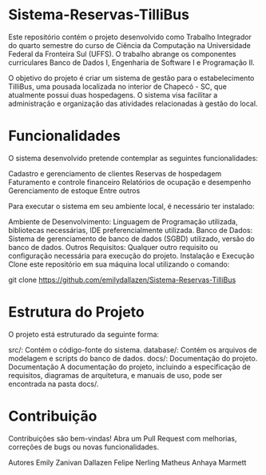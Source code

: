 # Sistema-Reservas-TilliBus
Este repositório contém o projeto desenvolvido como Trabalho Integrador do quarto semestre do curso de Ciência da Computação na Universidade Federal da Fronteira Sul (UFFS). O trabalho abrange os componentes curriculares Banco de Dados I, Engenharia de Software I e Programação II.

O objetivo do projeto é criar um sistema de gestão para o estabelecimento TilliBus, uma pousada localizada no interior de Chapecó - SC, que atualmente possui duas hospedagens. O sistema visa facilitar a administração e organização das atividades relacionadas à gestão do local.

# Funcionalidades
O sistema desenvolvido pretende contemplar as seguintes funcionalidades:

Cadastro e gerenciamento de clientes
Reservas de hospedagem
Faturamento e controle financeiro
Relatórios de ocupação e desempenho
Gerenciamento de estoque 
Entre outros

Para executar o sistema em seu ambiente local, é necessário ter instalado:

Ambiente de Desenvolvimento: Linguagem de Programação utilizada, bibliotecas necessárias, IDE preferencialmente utilizada.
Banco de Dados: Sistema de gerenciamento de banco de dados (SGBD) utilizado, versão do banco de dados.
Outros Requisitos: Qualquer outro requisito ou configuração necessária para execução do projeto.
Instalação e Execução
Clone este repositório em sua máquina local utilizando o comando:

git clone https://github.com/emilydallazen/Sistema-Reservas-TilliBus

# Estrutura do Projeto
O projeto está estruturado da seguinte forma:

src/: Contém o código-fonte do sistema.
database/: Contém os arquivos de modelagem e scripts do banco de dados.
docs/: Documentação do projeto.
Documentação
A documentação do projeto, incluindo a especificação de requisitos, diagramas de arquitetura, e manuais de uso, pode ser encontrada na pasta docs/.

# Contribuição
Contribuições são bem-vindas! Abra um Pull Request com melhorias, correções de bugs ou novas funcionalidades.

Autores
Emily Zanivan Dallazen
Felipe Nerling
Matheus Anhaya Marmett
